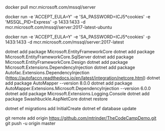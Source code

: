 ﻿
docker pull mcr.microsoft.com/mssql/server

docker run -e 'ACCEPT_EULA=Y' -e 'SA_PASSWORD=ICJ5*cookies' -e 'MSSQL_PID=Express' -p 1433:1433 -d mcr.microsoft.com/mssql/server:2017-latest-ubuntu 

docker run -e 'ACCEPT_EULA=Y' -e 'SA_PASSWORD=ICJ5*cookies' -p 1433:1433 -d mcr.microsoft.com/mssql/server:2017-latest

dotnet add package Microsoft.EntityFrameworkCore
dotnet add package Microsoft.EntityFrameworkCore.SqlServer
dotnet add package Microsoft.EntityFrameworkCore.Design
dotnet add package Microsoft.Extensions.DependencyInjection
dotnet add package Autofac.Extensions.DependencyInjection (https://autofaccn.readthedocs.io/en/latest/integration/netcore.html)
dotnet add package AutoMapper --version 8.0.0
dotnet add package AutoMapper.Extensions.Microsoft.DependencyInjection --version 6.0.0
dotnet add package Microsoft.Extensions.Logging.Console
dotnet add package Swashbuckle.AspNetCore
dotnet restore

dotnet ef migrations add InitialCreate
dotnet ef database update

git remote add origin https://github.com/mtrinder/TheCodeCampDemo.git
git push -u origin master
